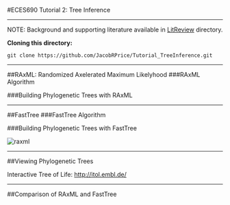 #ECES690 Tutorial 2: Tree Inference
___

NOTE: Background and supporting literature available in [LitReview](https://github.com/JacobRPrice/Tutorial_TreeInference/tree/master/LitReview) directory.

**Cloning this directory:**

    git clone https://github.com/JacobRPrice/Tutorial_TreeInference.git
___
##RAxML: Randomized Axelerated Maximum Likelyhood
###RAxML Algorithm

###Building Phylogenetic Trees with RAxML

___
##FastTree
###FastTree Algorithm


###Building Phylogenetic Trees with FastTree

![raxml](http://sco.h-its.org/exelixis/resource/download/oldPage/150.jpg)






___
##Viewing Phylogenetic Trees

Interactive Tree of Life: http://itol.embl.de/

___
##Comparison of RAxML and FastTree

